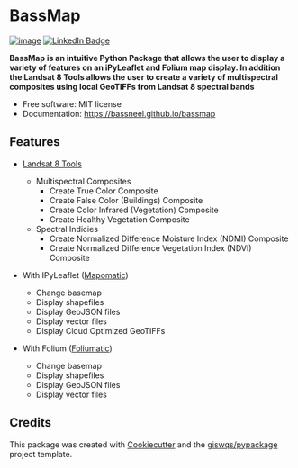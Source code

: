 # BassMap

[![image](https://img.shields.io/pypi/v/bassmap.svg)](https://pypi.python.org/pypi/bassmap)
[![LinkedIn Badge](https://img.shields.io/badge/My-LinkedIn-blue)](https://www.linkedin.com/in/bassneel)


**BassMap is an intuitive Python Package that allows the user to display a variety of features on an iPyLeaflet and Folium map display. In addition the Landsat 8 Tools allows the user to create a variety of multispectral composites using local GeoTIFFs from Landsat 8 spectral bands**


-   Free software: MIT license
-   Documentation: https://bassneel.github.io/bassmap
    

## Features

-   [Landsat 8 Tools](https://bassneel.github.io/bassmap/examples/Landsat_8_Tools/)
    -   Multispectral Composites
        -   Create True Color Composite
        -   Create False Color (Buildings) Composite
        -   Create Color Infrared (Vegetation) Composite
        -   Create Healthy Vegetation Composite
    -   Spectral Indicies
        -   Create Normalized Difference Moisture Index (NDMI) Composite
        -   Create Normalized Difference Vegetation Index (NDVI) Composite

-   With IPyLeaflet ([Mapomatic](https://bassneel.github.io/bassmap/examples/Mapomatic/))
    -   Change basemap
    -   Display shapefiles
    -   Display GeoJSON files
    -   Display vector files
    -   Display Cloud Optimized GeoTIFFs
-   With Folium ([Foliumatic](https://bassneel.github.io/bassmap/examples/Foliumatic/))
    -   Change basemap
    -   Display shapefiles
    -   Display GeoJSON files
    -   Display vector files

## Credits

This package was created with [Cookiecutter](https://github.com/cookiecutter/cookiecutter) and the [giswqs/pypackage](https://github.com/giswqs/pypackage) project template.
